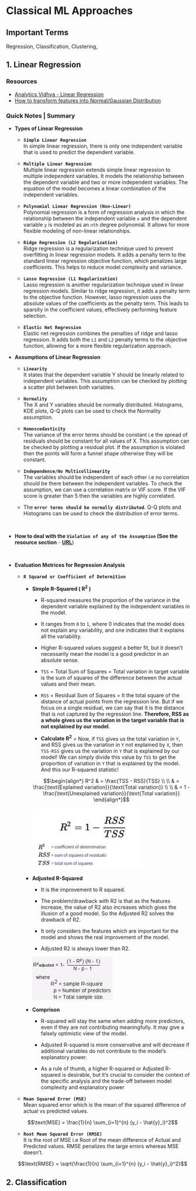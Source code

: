 # Classical ML Approaches

## Important Terms
Regression, Classification, Clustering, 


## 1. Linear Regression
### Resources
- [Analytics Vidhya - Linear Regression](https://www.analyticsvidhya.com/blog/2021/05/all-you-need-to-know-about-your-first-machine-learning-model-linear-regression/, 'Linear Regression')
- [How to transform features into Normal/Gaussian Distribution](https://www.analyticsvidhya.com/blog/2021/05/how-to-transform-features-into-normal-gaussian-distribution/)

### Quick Notes | Summary
- **Types of Linear Regression**
    - **`Simple Linear Regression`**  
    In simple linear regression, there is only one independent variable that is used to predict the dependent variable.

    - **`Multiple Linear Regression`**  
    Multiple linear regression extends simple linear regression to multiple independent variables. It models the relationship between the dependent variable and two or more independent variables. The equation of the model becomes a linear combination of the independent variables.

    - **`Polynomial Linear Regression (Non-Linear)`**  
    Polynomial regression is a form of regression analysis in which the relationship between the independent variable `x` and the dependent variable `y` is modeled as an `nth` degree polynomial. It allows for more flexible modeling of non-linear relationships.

    - **`Ridge Regression (L2 Regularization)`**  
    Ridge regression is a regularization technique used to prevent overfitting in linear regression models. It adds a penalty term to the standard linear regression objective function, which penalizes large coefficients. This helps to reduce model complexity and variance.

    - **`Lasso Regression (L1 Regularization)`**  
    Lasso regression is another regularization technique used in linear regression models. Similar to ridge regression, it adds a penalty term to the objective function. However, lasso regression uses the absolute values of the coefficients as the penalty term. This leads to sparsity in the coefficient values, effectively performing feature selection.

    - **`Elastic Net Regression`**  
    Elastic net regression combines the penalties of ridge and lasso regression. It adds both the `L1` and `L2` penalty terms to the objective function, allowing for a more flexible regularization approach.

- **Assumptions of Linear Regression**
    - **`Linearity`**  
    It states that the dependent variable Y should be linearly related to independent variables. This assumption can be checked by plotting a scatter plot between both variables.

    - **`Normality`**  
    The X and Y variables should be normally distributed. Histograms, KDE plots, Q-Q plots can be used to check the Normality assumption. 

    - **`Homoscedasticity`**  
    The variance of the error terms should be constant i.e the spread of residuals should be constant for all values of X. This assumption can be checked by plotting a residual plot. If the assumption is violated then the points will form a funnel shape otherwise they will be constant.

    - **`Independence/No Multicollinearity`**  
    The variables should be independent of each other i.e no correlation should be there between the independent variables. To check the assumption, we can use a correlation matrix or VIF score. If the VIF score is greater than 5 then the variables are highly correlated.

    - The **`error terms should be normally distributed`**. Q-Q plots and Histograms can be used to check the distribution of error terms.

<br>

- **How to deal with the `Violation of any of the Assumption` (See the resource section** - [**URL**](https://www.analyticsvidhya.com/blog/2021/05/how-to-transform-features-into-normal-gaussian-distribution/))

<br>

- **Evaluation Metrices for Regression Analysis**
    - **`R Squared or Coefficient of Determition`**  
      - **Simple R-Squared ( R<sup>2</sup> )**  
        - R-squared measures the proportion of the variance in the dependent variable explained by the independent variables in the model.

        - It ranges from `0` to `1`, where 0 indicates that the model does not explain any variability, and one indicates that it explains all the variability.

        - Higher R-squared values suggest a better fit, but it doesn’t necessarily mean the model is a good predictor in an absolute sense.
        
        - `TSS` = Total Sum of Squares = Total variation in target variable is the sum of squares of the difference between the actual values and their mean.

        - `RSS` = Residual Sum of Squares = It the total square of the distance of actual points from the regression line. But if we focus on a single residual, we can say that it is the distance that is not captured by the regression line. **Therefore, RSS as a whole gives us the variation in the target variable that is not explained by our model**.

        - **Calculate R<sup>2</sup>** = Now, if `TSS` gives us the total variation in `Y`, and RSS gives us the variation in `Y` not explained by `X`, then `TSS-RSS` gives us the variation in `Y` that is explained by our model! We can simply divide this value by `TSS` to get the proportion of variation in `Y` that is explained by the model. And this our R-squared statistic!

        $$\begin{align*}
        R^2 & = \frac{TSS - RSS}{TSS} \\
            \\
            & = \frac{\text{Explained variation}}{\text{Total variation}} \\
            \\
            & = 1 - \frac{\text{Unexplained variation}}{\text{Total variation}}
        \end{align*}$$
  
        ![R-squared formula](./media/r-squared-formula-2.png)

      - **Adjusted R-Squared**  
        - It is the improvement to R squared. 
  
        - The problem/drawback with R2 is that as the features increase, the value of R2 also increases which gives the illusion of a good model. So the Adjusted R2 solves the drawback of R2. 
  
        - It only considers the features which are important for the model and shows the real improvement of the model.
  
        - Adjusted R2 is always lower than R2.  

        ![Adjusted R-squared Formula](./media/adjusted-r-squared.png)

      - **Comprison**  
        - R-squared will stay the same when adding more predictors, even if they are not contributing meaningfully. It may give a falsely optimistic view of the model.
    
        - Adjusted R-squared is more conservative and will decrease if additional variables do not contribute to the model’s explanatory power.
    
        - As a rule of thumb, a higher R-squared or Adjusted R-squared is desirable, but it’s crucial to consider the context of the specific analysis and the trade-off between model complexity and explanatory power

    -  **`Mean Squared Error (MSE)`**  
    Mean squared error which is the mean of the squared difference of actual vs predicted values.

    $$\text{MSE} = \frac{1}{n} \sum_{i=1}^{n} (y_i - \hat{y}_i)^2$$

    - **`Root Mean Squared Error (RMSE)`**  
    It is the root of MSE i.e Root of the mean difference of Actual and Predicted values. RMSE penalizes the large errors whereas MSE doesn’t.

    $$\text{RMSE} = \sqrt{\frac{1}{n} \sum_{i=1}^{n} (y_i - \hat{y}_i)^2}$$




## 2. Classification